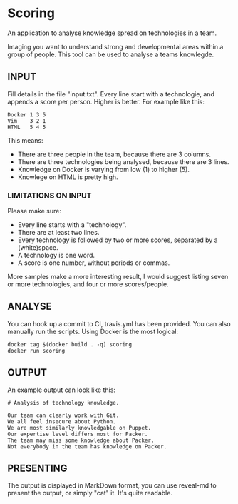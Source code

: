 # Scoring
An application to analyse knowledge spread on technologies in a team.

Imaging you want to understand strong and developmental areas within a group
of people. This tool can be used to analyse a teams knowlegde.

## INPUT
Fill details in the file "input.txt". Every line start with a technologie,
and appends a score per person. Higher is better. For example like this:

    Docker 1 3 5
    Vim    3 2 1
    HTML   5 4 5

This means:
- There are three people in the team, because there are 3 columns.
- There are three technologies being analysed, because there are 3 lines.
- Knowledge on Docker is varying from low (1) to higher (5).
- Knowlege on HTML is pretty high.

### LIMITATIONS ON INPUT
Please make sure:
- Every line starts with a "technology".
- There are at least two lines.
- Every technology is followed by two or more scores, separated by a
  (white)space.
- A technology is one word.
- A score is one number, without periods or commas.

More samples make a more interesting result, I would suggest listing seven or
more technologies, and four or more scores/people.

## ANALYSE
You can hook up a commit to CI, travis.yml has been provided.
You can also manually run the scripts. Using Docker is the most logical:
     
    docker tag $(docker build . -q) scoring
    docker run scoring

## OUTPUT
An example output can look like this:

    # Analysis of technology knowledge.

    Our team can clearly work with Git.
    We all feel insecure about Python.
    We are most similarly knowledgable on Puppet.
    Our expertise level differs most for Packer.
    The team may miss some knowledge about Packer.
    Not everybody in the team has knowledge on Packer.

## PRESENTING
The output is displayed in MarkDown format, you can use reveal-md to
present the output, or simply "cat" it. It's quite readable.
